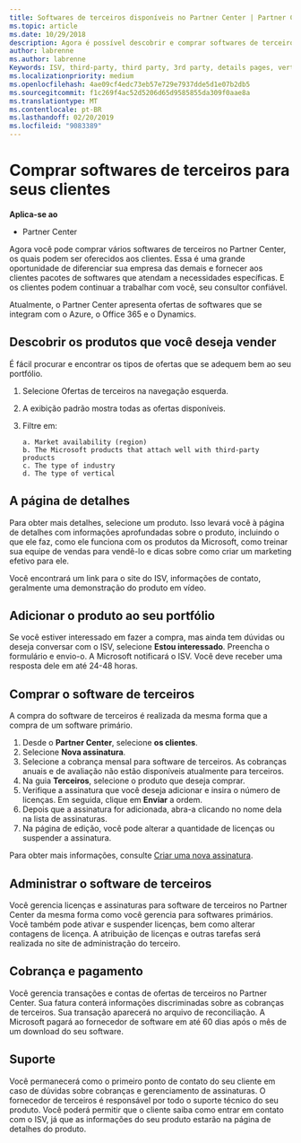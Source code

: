 ```yaml
---
title: Softwares de terceiros disponíveis no Partner Center | Partner Center
ms.topic: article
ms.date: 10/29/2018
description: Agora é possível descobrir e comprar softwares de terceiros para adicionar ao portfólio que você oferece aos clientes.
author: labrenne
ms.author: labrenne
Keywords: ISV, third-party, third party, 3rd party, details pages, vertical software, software publisher
ms.localizationpriority: medium
ms.openlocfilehash: 4ae09cf4edc73eb57e729e7937dde5d1e07b2db5
ms.sourcegitcommit: f1c269f4ac52d5206d65d9585855da309f0aae8a
ms.translationtype: MT
ms.contentlocale: pt-BR
ms.lasthandoff: 02/20/2019
ms.locfileid: "9083389"
---
```

# <a name="purchase-third-party-software-for-your-customers"></a>Comprar softwares de terceiros para seus clientes

**Aplica-se ao** 

- Partner Center


Agora você pode comprar vários softwares de terceiros no Partner Center, os quais podem ser oferecidos aos clientes. Essa é uma grande oportunidade de diferenciar sua empresa das demais e fornecer aos clientes pacotes de softwares que atendam a necessidades específicas. E os clientes podem continuar a trabalhar com você, seu consultor confiável.

Atualmente, o Partner Center apresenta ofertas de softwares que se integram com o Azure, o Office 365 e o Dynamics.

## <a name="discover-the-products-you-want-to-sell"></a>Descobrir os produtos que você deseja vender

É fácil procurar e encontrar os tipos de ofertas que se adequem bem ao seu portfólio. 
1.  Selecione Ofertas de terceiros na navegação esquerda. 
2.  A exibição padrão mostra todas as ofertas disponíveis. 
3.  Filtre em:

        a. Market availability (region) 
        b. The Microsoft products that attach well with third-party products  
        c. The type of industry 
        d. The type of vertical 

## <a name="the-details-page"></a>A página de detalhes

Para obter mais detalhes, selecione um produto. Isso levará você à página de detalhes com informações aprofundadas sobre o produto, incluindo o que ele faz, como ele funciona com os produtos da Microsoft, como treinar sua equipe de vendas para vendê-lo e dicas sobre como criar um marketing efetivo para ele. 

Você encontrará um link para o site do ISV, informações de contato, geralmente uma demonstração do produto em vídeo. 

## <a name="add-the-product-to-your-portfolio"></a>Adicionar o produto ao seu portfólio

Se você estiver interessado em fazer a compra, mas ainda tem dúvidas ou deseja conversar com o ISV, selecione **Estou interessado**. Preencha o formulário e envio-o. A Microsoft notificará o ISV. Você deve receber uma resposta dele em até 24-48 horas. 

## <a name="purchase-the-third-party-software"></a>Comprar o software de terceiros

A compra do software de terceiros é realizada da mesma forma que a compra de um software primário. 

1.  Desde o **Partner Center**, selecione **os clientes**.
2.  Selecione **Nova assinatura**.
3.  Selecione a cobrança mensal para software de terceiros. As cobranças anuais e de avaliação não estão disponíveis atualmente para terceiros.
4.  Na guia **Terceiros**, selecione o produto que deseja comprar.
5.  Verifique a assinatura que você deseja adicionar e insira o número de licenças. Em seguida, clique em **Enviar** a ordem.
6.  Depois que a assinatura for adicionada, abra-a clicando no nome dela na lista de assinaturas. 
7.  Na página de edição, você pode alterar a quantidade de licenças ou suspender a assinatura.

Para obter mais informações, consulte [Criar uma nova assinatura](create-a-new-subscription.md).

## <a name="administer-the-third-party-software"></a>Administrar o software de terceiros

Você gerencia licenças e assinaturas para software de terceiros no Partner Center da mesma forma como você gerencia para softwares primários. Você também pode ativar e suspender licenças, bem como alterar contagens de licença. A atribuição de licenças e outras tarefas será realizada no site de administração do terceiro.

## <a name="billing-and-payment"></a>Cobrança e pagamento

Você gerencia transações e contas de ofertas de terceiros no Partner Center. Sua fatura conterá informações discriminadas sobre as cobranças de terceiros. Sua transação aparecerá no arquivo de reconciliação. A Microsoft pagará ao fornecedor de software em até 60 dias após o mês de um download do seu software. 

## <a name="support"></a>Suporte

Você permanecerá como o primeiro ponto de contato do seu cliente em caso de dúvidas sobre cobranças e gerenciamento de assinaturas. O fornecedor de terceiros é responsável por todo o suporte técnico do seu produto. Você poderá permitir que o cliente saiba como entrar em contato com o ISV, já que as informações do seu produto estarão na página de detalhes do produto.

